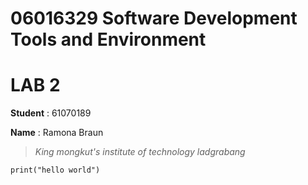 # 06016329 Software Development Tools and Environment
# LAB 2

**Student** : 61070189

**Name** : Ramona Braun

> *King mongkut's institute of technology ladgrabang*
```
print("hello world")
```